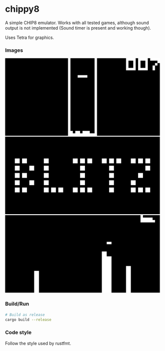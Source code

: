 # chippy8

A simple CHIP8 emulator. Works with all tested games, although sound output is not
implemented (Sound timer is present and working though).

Uses Tetra for graphics.

### Images

![Tetris](img/tetris.png)
![Blitz title](img/blitz-title.png)
![Blitz](img/blitz.png)

### Build/Run

``` bash
# Build as release
cargo build --release
```

### Code style

Follow the style used by rustfmt.